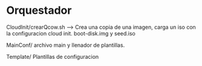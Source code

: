 # Orquestador
CloudInit/crearQcow.sh --> Crea una copia de una imagen, carga un iso con la configuracion cloud init. boot-disk.img y seed.iso

MainConf/ archivo main y llenador de plantillas.

Template/ Plantillas de configuracion
